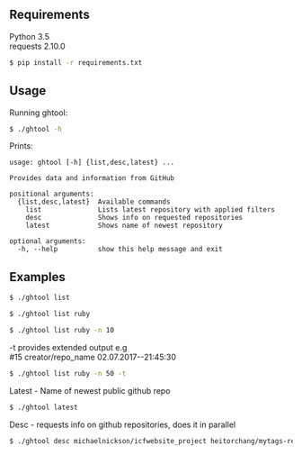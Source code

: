 ## Requirements

Python      3.5  
requests    2.10.0  

```sh
$ pip install -r requirements.txt
```

## Usage

Running ghtool:

```sh
$ ./ghtool -h
```

Prints:
```
usage: ghtool [-h] {list,desc,latest} ...

Provides data and information from GitHub

positional arguments:
  {list,desc,latest}  Available commands
    list              Lists latest repository with applied filters
    desc              Shows info on requested repositories
    latest            Shows name of newest repository

optional arguments:
  -h, --help          show this help message and exit
```

## Examples


```sh
$ ./ghtool list
```  

```sh
$ ./ghtool list ruby
```  

```sh
$ ./ghtool list ruby -n 10
```  

-t provides extended output e.g  
\#15 creator/repo_name 02.07.2017--21:45:30

```sh
$ ./ghtool list ruby -n 50 -t
```

Latest - Name of newest public github repo

```sh
$ ./ghtool latest
```

Desc - requests info on github repositories, does it in parallel


```sh
$ ./ghtool desc michaelnickson/icfwebsite_project heitorchang/mytags-revival lddahz789/blogSource EmplaceBackCS/Unity3D-MMO-Style-Cam geeckmc/MOOZISMS-JAVASCRIPT_SDK Leelava/CoreJava-Assignment5.4 TunnyTraffic/hashid egarat/vuejs-vuex-project-list nagasaimanoj/NareshIT-Manikanta-Sir flmn28/profy yavtuk/yavtuk.github.io augustinevt/AE-React-Boiler
```
